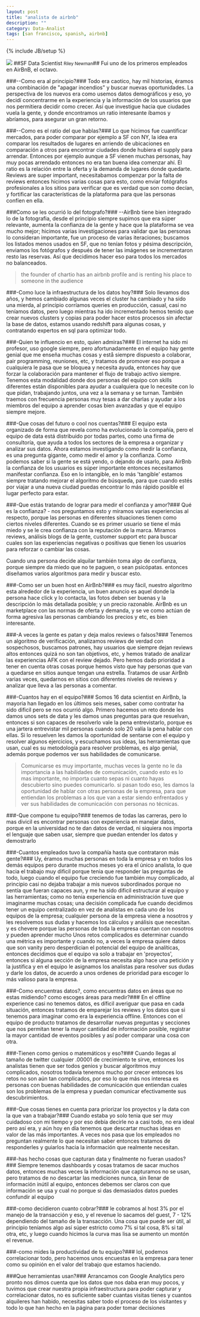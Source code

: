 ```yaml
---
layout: post
title: "analista de airbnb"
description: ""
category: Data-Analist
tags: [san francisco, spanish, airbnb]
---
```

{% include JB/setup %}

<img src='https://pbs.twimg.com/media/BVCKo98CUAAoD9f.jpg' class='pull-right span5 img-polaroid' />
##SF Data Scientist <small>Riley Newman</small>##
Fui uno de los primeros empleados en AirBnB, el octavo.

###--Como era al principio?###
Todo era caotico, hay mil historias, éramos una combinación de "apagar incendios" y buscar nuevas oportunidades. La perspectiva de los nuevos era como usemos datos demográficos y eso, yo decidí concentrarme en la experiencia y la información de los usuarios que nos permitiera decidir como crecer.  Así que investigue hacia que ciudades vuela la gente, y donde encontramos un ratio interesante íbamos y abríamos, para asegurar un gran retorno.

###--Como es el ratio del que hablas?###
Lo que hicimos fue cuantificar mercados, para poder comparar por ejemplo a SF con NY, la idea era comparar los resultados de lugares en arriendo de ubicaciones en comparación a otros para encontrar ciudades donde hubiera el supply para arrendar. Entonces por ejemplo aunque a SF vienen muchas personas, hay muy pocas arrendado entonces no era tan buena idea comenzar ahí. El ratio es la relación entre la oferta y la demanda de lugares donde quedarte.
Reviews are super important, necesitabamos compenzar por la falta de reviews entonces hicimos varias cosas para esto, como enviar fotógrafos profesionales a los sitios para verificar que es verdad que son como decían, y fortificar las características de la plataforma para que las personas confíen en ella.

###Como se les ocurrió lo del fotografo?###
--AirBnb tiene bien integrado lo de la fotografia, desde el principio siempre supimos que era súper relevante, aumenta la confianza de la gente y hace que la plataforma se vea mucho mejor; hicimos varias investigaciones para validar que las personas lo consideran importante, fue un proceso de varias iteraciones; buscamos los listados menos usados en SF, que no tenían fotos y pésima descripción, enviamos los fotógrafos y después de tener las imágenes se incrementaron resto las reservas. Así que decidimos hacer eso para todos los mercados no balanceados.

>the founder of chartio has an airbnb profile and is renting his place to someone in the audience

###-Como luce la infraestructura de los datos hoy?###
Solo llevamos dos años, y hemos cambiado algunas veces el cluster ha cambiado y ha sido una mierda, al principio corríamos queries en producción, casual, casi no teníamos datos, pero luego mientras ha ido incrementado hemos tenido que crear nuevos clusters y copias para poder hacer estos procesos sin afectar la base de datos, estamos usando redshift para algunas cosas, y contratando expertos en sql para optimizar todo.

###-Quien te influencio en esto, quien admiras?###
El internet ha sido mi profesor, uso google siempre, pero afortunadamente en el equipo hay gente genial que me enseña muchas cosas y estå siempre dispuesto a colaborar, pair programming, reuniones, etc, y tratamos de promover eso porque a cualquiera le pasa que se bloquea y necesita ayuda, entonces hay que forzar la colaboración para mantener el flujo de trabajo activo siempre. Tenemos esta modalidad donde dos personas del equipo con skills diferentes están disponibles para ayudar a cualquiera que lo necesite con lo que pidan, trabajando juntos, una vez a la semana y se turnan.
También traemos con frecuencia personas muy tesas a dar charlas y ayudar a los miembros del equipo a aprender cosas bien avanzadas y que el equipo siempre mejore.

###-Que cosas del futuro o cool nos cuentas?###
El equipo esta organizado de forma que revela como ha evolucionado la compañía, pero el equipo de data está distribuido por todas partes, como una firma de consultoría, que ayuda a todos los sectores de la empresa a organizar y analizar sus datos.
Ahora estamos investigando como medir la confianza, es una pregunta gigante, como medir el amor y la confianza. Como podemos saber si la gente se está yendo, o dejando de usarlo, para AirBnb la confianza de los usuarios es súper importante entonces necesitamos manifestar confianza. Eso en lo intangible, en lo más 'tangible' estamos siempre tratando mejorar el algoritmo de búsqueda, para que cuando estés por viajar a una nueva ciudad puedas encontrar lo más rápido posible el lugar perfecto para estar.


###-Que estás tratando de lograr para medir el confianza y amor?###
Qué es la confianza? - nos preguntamos esto y miramos varias experiencias al respecto, porque las personas en diferentes situaciones tienen como ciertos niveles diferentes. Cuando se es primer usuario se tiene el más miedo y se le crea confianza con la reputación de la marca. Miramos reviews, análisis blogs de la gente, customer support etc para buscar cuales son las experiencias negativas o positivas que tienen los usuarios para reforzar o cambiar las cosas.

Cuando una persona decide alquilar también toma algo de confianza, porque siempre da miedo que no te paguen, o sean psicópatas. entonces diseñamos varios algoritmos para medir y buscar esto.

###-Como ser un buen host en AirBnb?###
es muy fácil, nuestro algoritmo esta alrededor de la experiencia, un buen anuncio es aquel donde la persona hace click y lo contacta, las fotos deben ser buenas y la descripción lo más detallada posible; y un precio razonable.
AirBnb es un marketplace con las normas de oferta y demanda, y se ve como actúan de forma agresiva las personas cambiando los precios y etc, es bien interesante.

###-A veces la gente es patan y deja malos reviews o falsos?###
Tenemos un algoritmo de verificación, analizamos reviews de verdad con sospechosos, buscamos patrones, hay usuarios que siempre dejan reviews altos entonces quizá no son tan objetivos, etc, y hemos tratado de analizar las experiencias AFK con el review dejado. Pero hemos dado prioridad a tener en cuenta otras cosas porque hemos visto que hay personas que van a quedarse en sitios aunque tengan una estrella.
Tratamos de usar AirBnb varias veces, quedarnos en sitios con diferentes niveles de reviews y analizar que lleva a las personas a comentar.

###-Cuantos hay en el equipo?###
Somos 16 data scientist en AirBnb, la mayoria han llegado en los últimos seis meses, saber como contratar ha sido dificil pero se nos ocurrió algo.
Primero hacemos un reto donde les damos unos sets de data y les damos unas preguntas para que resuelvan, entonces si son capaces de resolverlo vale la pena entrevistarlo, porque es una jartera entrevistar mil personas cuando solo 20 valía la pena hablar con ellas.
Si lo resuelven les damos la oportunidad de sentarse con el equipo y resolver algunos ejercicios, y escuchamos sus ideas, las herramientas que usan, cual es su metodología para resolver problemas, es algo genial, además porque podemos ver sus habilidades de comunicarse.

>Comunicarse es muy importante, muchas veces la gente no le da importancia a las habilidades de comunicación, cuando esto es lo mas importante, no importa cuanto sepas ni cuanto hayas descubierto sino puedes comunicarlo.
si pasan todo eso, les damos la oportunidad de hablar con otras personas de la empresa, para que entiendan los problemas a los que van a estar siendo enfrentados y ver sus habilidades de comunicación con personas no técnicas.

###-Que compone tu equipo?###
tenemos de todas las carreras, pero lo mas divicil es encontrar personas con experiencia en manejar datos, porque en la universidad no te dan datos de verdad, ni siquiera nos importa el lenguaje que saben usar, siempre que puedan entender los datos y demostrarlo

###-Cuantos empleados tuvo la compañía hasta que contrataron más gente?###
Uy, éramos muchas personas en toda la empresa y en todos los demás equipos pero durante muchos meses yo era el único analista, lo que hacia el trabajo muy dificil porque tenia que responder las preguntas de todo, luego cuando el equipo fue creciendo fue también muy complicado, al principio casi no dejaba trabajar a mis nuevos subordinados porque no sentía que fueran capaces aun, y me ha sido dificil estructurar al equipo y las herramientas; como no tenia experiencia en administración tuve que imaginarme muchas cosas; una decisión complicada fue cuando decidimos tener un equipo centralizado en vez de analistas en cada uno de los equipos de la empresa; cualquier persona de la empresa viene a nosotros y les resolvemos sus dudas y hacemos los cálculos y análisis que necesitan. y es chevere porque las personas de toda la empresa cuentan con nosotros y pueden aprender mucho
Unos retos complicados es determinar cuando una métrica es importante y cuando no, a veces la empresa quiere datos que son vanity pero desperdician el potencial del equipo de analíticas, entonces decidimos que el equipo va solo a trabajar en 'proyectos', entonces si alguna sección de la empresa necesita algo hace una petición y la justifica y en el equipo le asignamos los analistas para resolver sus dudas y darle los datos, de acuerdo a unos ordenes de prioridad para escoger lo más valioso para la empresa.

###-Como encuentras datos?, como encuentras datos en áreas que no estas midiendo? como escoges áreas para medir?###
En el offline experience casi no tenemos datos, es díficil averiguar que pasa en cada situación, entonces tratamos de emparejar los reviews y los datos que si tenemos para imaginar como era la experiencia offline. Entonces con el equipo de producto tratamos de desarrollar nuevas preguntas y secciones que nos permitan tener la mayor cantidad de información posible, registrar la mayor cantidad de eventos posibles y así poder comparar una cosa con otra.

###-Tienen como genios o matemáticos y eso?###
Cuando llegas al tamaño de twitter cualquier .00001 de crecimiento te sirve, entonces los analistas tienen que ser todos genios y buscar algoritmos muy complicados, nosotros todavía tenemos mucho por crecer entonces los retos no son aún tan complicados, por eso lo que más nos interesa es personas con buenas habilidades de comunicación que entiendan cuales son los problemas de la empresa y puedan comunicar efectivamente sus descubrimientos.

###-Que cosas tienes en cuenta para priorizar los proyectos y la data con la que van a trabajar?###
Cuando estaba yo solo tenia que ser muy cuidadoso con mi tiempo y por eso debía decirle no a casi todo, no era ideal pero así era, y aún hoy en día tenemos que descartar muchas ideas en valor de las más importantes. A veces nos pasa que los empleados no preguntan realmente lo que necesitan saber entonces tratamos de responderles y guiarlos hacia la información que realmente necesitan.

###-has hecho cosas que capturan data y finalmente no fueran usados?###
Siempre tenemos dashboards y cosas tratamos de sacar muchos datos, entonces muchas veces la información que capturamos no se usan, pero tratamos de no descartar las mediciones nunca, sin llenar de información inútil al equipo, entonces debemos ser claros con que información se usa y cual no porque si das demasiados datos puedes confundir al equipo

###-como decidieron cuanto cobrar?###
le cobramos al host 3% por el manejo de la transacción y eso, y el revenue lo sacamos del guest, 7 - 12% dependiendo del tamaño de la transacción.
Una cosa que puede ser útil, al principio teníamos algo así súper estricto como 7% si tal cosa, 8% si tal otra, etc, y luego cuando hicimos la curva mas lisa se aumento un montón el revenue.

###-como mides la productividad de tu equipo?###
lol, podemos correlacionar todo, pero hacemos unos encuestas en la empresa para tener como su opinión en el valor del trabajo que estamos haciendo.

###Que herramientas usan?###
Arrancamos con Google Analytics pero pronto nos dimos cuenta que los datos que nos daba eran muy pocos, y tuvimos que crear nuestra propia infraestructura para poder capturar y correlacionar datos, no es suficiente saber cuantas visitas tienes y cuantos alquileres han habido, necesitas saber todo el proceso de los visitantes y todo lo que han hecho en la página para poder tomar decisiones


